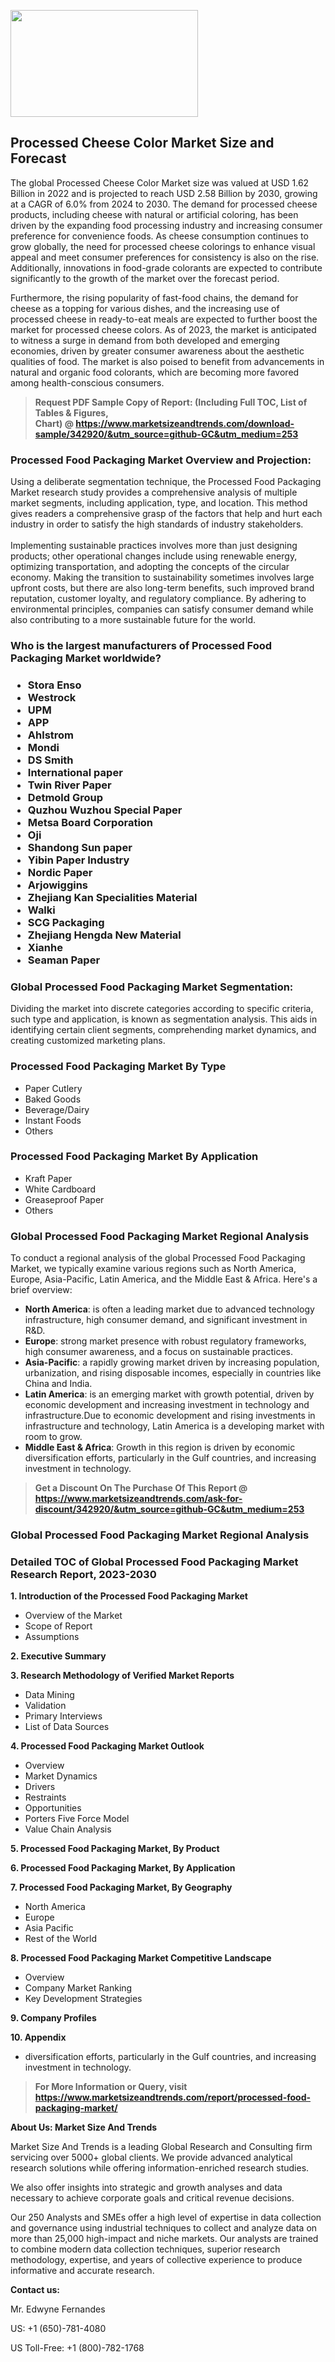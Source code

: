 <p><img class="alignnone size-medium wp-image-20088" src="https://ffe5etoiles.com/wp-content/uploads/2024/12/MST1-300x171.png" alt="" width="300" height="171" /></p><h2>Processed Cheese Color Market Size and Forecast</h2><p>The global Processed Cheese Color Market size was valued at USD 1.62 Billion in 2022 and is projected to reach USD 2.58 Billion by 2030, growing at a CAGR of 6.0% from 2024 to 2030. The demand for processed cheese products, including cheese with natural or artificial coloring, has been driven by the expanding food processing industry and increasing consumer preference for convenience foods. As cheese consumption continues to grow globally, the need for processed cheese colorings to enhance visual appeal and meet consumer preferences for consistency is also on the rise. Additionally, innovations in food-grade colorants are expected to contribute significantly to the growth of the market over the forecast period. </p><p>Furthermore, the rising popularity of fast-food chains, the demand for cheese as a topping for various dishes, and the increasing use of processed cheese in ready-to-eat meals are expected to further boost the market for processed cheese colors. As of 2023, the market is anticipated to witness a surge in demand from both developed and emerging economies, driven by greater consumer awareness about the aesthetic qualities of food. The market is also poised to benefit from advancements in natural and organic food colorants, which are becoming more favored among health-conscious consumers. </p></p><blockquote id="" class=""><strong>Request PDF Sample Copy of Report: (Including Full TOC, List of Tables &amp; Figures, Chart)&nbsp;@&nbsp;<strong><a href="https://www.marketsizeandtrends.com/download-sample/342920/&utm_source=github-GC&utm_medium=253" target="_blank">https://www.marketsizeandtrends.com/download-sample/342920/&utm_source=github-GC&utm_medium=253</a></strong></strong></blockquote><h3 id="" class="">Processed Food Packaging Market&nbsp;Overview and Projection:</h3><p id="" class="">Using a deliberate segmentation technique, the Processed Food Packaging Market research study provides a comprehensive analysis of multiple market segments, including application, type, and location. This method gives readers a comprehensive grasp of the factors that help and hurt each industry in order to satisfy the high standards of industry stakeholders. <br /> <br />Implementing sustainable practices involves more than just designing products; other operational changes include using renewable energy, optimizing transportation, and adopting the concepts of the circular economy. Making the transition to sustainability sometimes involves large upfront costs, but there are also long-term benefits, such improved brand reputation, customer loyalty, and regulatory compliance. By adhering to environmental principles, companies can satisfy consumer demand while also contributing to a more sustainable future for the world.</p><h3 id="" class="">Who is the largest manufacturers of&nbsp;Processed Food Packaging Market worldwide?</h3><h3 class=""><p><ul><li>Stora Enso </li><li> Westrock </li><li> UPM </li><li> APP </li><li> Ahlstrom </li><li> Mondi </li><li> DS Smith </li><li> International paper </li><li> Twin River Paper </li><li> Detmold Group </li><li> Quzhou Wuzhou Special Paper </li><li> Metsa Board Corporation </li><li> Oji </li><li> Shandong Sun paper </li><li> Yibin Paper Industry </li><li> Nordic Paper </li><li> Arjowiggins </li><li> Zhejiang Kan Specialities Material </li><li> Walki </li><li> SCG Packaging </li><li> Zhejiang Hengda New Material </li><li> Xianhe </li><li> Seaman Paper</li></ul></p></h3><h3 id="" class="">Global&nbsp;Processed Food Packaging Market Segmentation:</h3><p id="" class="">Dividing the market into discrete categories according to specific criteria, such type and application, is known as segmentation analysis. This aids in identifying certain client segments, comprehending market dynamics, and creating customized marketing plans.</p><h3 id="" class="">Processed Food Packaging Market&nbsp;By Type</h3><p><p><ul><li>Paper Cutlery</li><li> Baked Goods</li><li> Beverage/Dairy</li><li> Instant Foods</li><li> Others</p></li></ul></p></p><h3 id="" class="">Processed Food Packaging Market&nbsp;By Application</h3><p class=""><p><ul><li>Kraft Paper</li><li> White Cardboard</li><li> Greaseproof Paper</li><li> Others</li></ul></p></p><h3 id="" class="">Global Processed Food Packaging Market Regional Analysis</h3><p id="" class="">To conduct a regional analysis of the global Processed Food Packaging Market, we typically examine various regions such as North America, Europe, Asia-Pacific, Latin America, and the Middle East &amp; Africa. Here's a brief overview:</p><ul><li><strong>North America</strong>: is often a leading market due to advanced technology infrastructure, high consumer demand, and significant investment in R&amp;D.</li><li><strong>Europe</strong>: strong market presence with robust regulatory frameworks, high consumer awareness, and a focus on sustainable practices.</li><li><strong>Asia-Pacific</strong>: a rapidly growing market driven by increasing population, urbanization, and rising disposable incomes, especially in countries like China and India.</li><li><strong>Latin America</strong>: is an emerging market with growth potential, driven by economic development and increasing investment in technology and infrastructure.Due to economic development and rising investments in infrastructure and technology, Latin America is a developing market with room to grow.</li><li><strong>Middle East &amp; Africa</strong>: Growth in this region is driven by economic diversification efforts, particularly in the Gulf countries, and increasing investment in technology.</li></ul><blockquote id="" class=""><strong>Get a Discount On The Purchase Of This Report @ <strong><a href="https://www.marketsizeandtrends.com/ask-for-discount/342920/&utm_source=github-GC&utm_medium=253" target="_blank">https://www.marketsizeandtrends.com/ask-for-discount/342920/&utm_source=github-GC&utm_medium=253</a></strong></strong></blockquote><h3 id="" class="">Global Processed Food Packaging Market Regional Analysis</h3><h3 id="" class="">Detailed TOC of Global Processed Food Packaging Market Research Report, 2023-2030</h3><p id="" class=""><strong>1. Introduction of the Processed Food Packaging Market</strong></p><ul><li>Overview of the Market</li><li>Scope of Report</li><li>Assumptions</li></ul><p id="" class=""><strong>2. Executive Summary</strong></p><p id="" class=""><strong>3. Research Methodology of Verified Market Reports</strong></p><ul><li>Data Mining</li><li>Validation</li><li>Primary Interviews</li><li>List of Data Sources</li></ul><p id="" class=""><strong>4. Processed Food Packaging Market Outlook</strong></p><ul><li>Overview</li><li>Market Dynamics</li><li>Drivers</li><li>Restraints</li><li>Opportunities</li><li>Porters Five Force Model</li><li>Value Chain Analysis</li></ul><p id="" class=""><strong>5. Processed Food Packaging Market, By Product</strong></p><p id="" class=""><strong>6. Processed Food Packaging Market, By Application</strong></p><p id="" class=""><strong>7. Processed Food Packaging Market, By Geography</strong></p><ul><li>North America</li><li>Europe</li><li>Asia Pacific</li><li>Rest of the World</li></ul><p id="" class=""><strong>8. Processed Food Packaging Market Competitive Landscape</strong></p><ul><li>Overview</li><li>Company Market Ranking</li><li>Key Development Strategies</li></ul><p id="" class=""><strong>9. Company Profiles</strong></p><p id="" class=""><strong>10. Appendix</strong></p><ul><li>diversification efforts, particularly in the Gulf countries, and increasing investment in technology.</li></ul><blockquote id="" class=""><strong>For More Information or Query, visit <strong><strong><a href="https://www.marketsizeandtrends.com/report/processed-food-packaging-market/" target="_blank">https://www.marketsizeandtrends.com/report/processed-food-packaging-market/</a></strong></strong></strong></blockquote><p id="" class=""><strong>About Us: Market Size And Trends</strong></p><p id="" class="">Market Size And Trends is a leading Global Research and Consulting firm servicing over 5000+ global clients. We provide advanced analytical research solutions while offering information-enriched research studies.</p><p id="" class="">We also offer insights into strategic and growth analyses and data necessary to achieve corporate goals and critical revenue decisions.</p><p id="" class="">Our 250 Analysts and SMEs offer a high level of expertise in data collection and governance using industrial techniques to collect and analyze data on more than 25,000 high-impact and niche markets. Our analysts are trained to combine modern data collection techniques, superior research methodology, expertise, and years of collective experience to produce informative and accurate research.</p><p id="" class=""><strong>Contact us:</strong></p><p id="" class="">Mr. Edwyne Fernandes</p><p id="" class="">US: +1 (650)-781-4080</p><p id="" class="">US Toll-Free: +1 (800)-782-1768</p>
